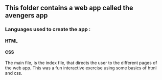 ## This folder contains a web app called the avengers app

### Languages used to create the app :

#### HTML
#### CSS

The main file, is the index file, that directs the user to the different pages of the web app.
This was a fun interactive exercise using some basics of html and css.